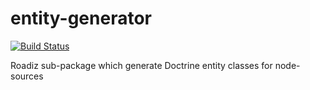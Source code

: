 # entity-generator

[![Build Status](https://app.travis-ci.com/roadiz/entity-generator.svg?branch=main)](https://app.travis-ci.com/roadiz/entity-generator)

Roadiz sub-package which generate Doctrine entity classes for node-sources
